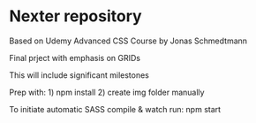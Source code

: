 # Nexter repository

Based on Udemy Advanced CSS Course by Jonas Schmedtmann

Final prject with emphasis on GRIDs

This will include significant milestones

Prep with: 1) npm install  2) create img folder manually

To initiate automatic SASS compile & watch run: npm start
